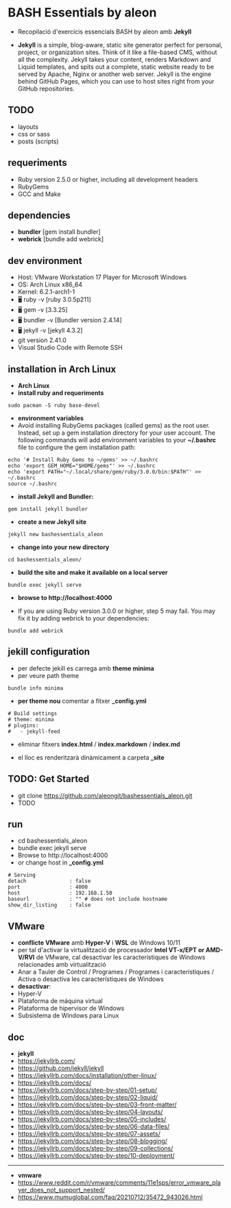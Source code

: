 # BASH Essentials by aleon

- Recopilació d'exercicis essencials BASH by aleon amb **Jekyll**

- **Jekyll** is a simple, blog-aware, static site generator perfect for personal, project, or organization sites. Think of it like a file-based CMS, without all the complexity. Jekyll takes your content, renders Markdown and Liquid templates, and spits out a complete, static website ready to be served by Apache, Nginx or another web server. Jekyll is the engine behind GitHub Pages, which you can use to host sites right from your GitHub repositories.


## TODO
- layouts
- css or sass
- posts (scripts)


## requeriments

- Ruby version 2.5.0 or higher, including all development headers
- RubyGems
- GCC and Make


## dependencies

- **bundler** [gem install bundler]
- **webrick** [bundle add webrick]


## dev environment

- Host: VMware Workstation 17 Player for Microsoft Windows
- OS: Arch Linux x86_64
- Kernel: 6.2.1-arch1-1
- 🖥️ ruby -v [ruby 3.0.5p211]
- 🖥️ gem -v [3.3.25]
- 🖥️ bundler -v [Bundler version 2.4.14]
- 🖥️ jekyll -v [jekyll 4.3.2]
- git version 2.41.0
- Visual Studio Code with Remote SSH




## installation in Arch Linux

- **Arch Linux**
- **install ruby and requeriments**
```
sudo pacman -S ruby base-devel
```

- **environment variables**
- Avoid installing RubyGems packages (called gems) as the root user. Instead, set up a gem installation directory for your user account. The following commands will add environment variables to your **~/.bashrc** file to configure the gem installation path:
```
echo '# Install Ruby Gems to ~/gems' >> ~/.bashrc
echo 'export GEM_HOME="$HOME/gems"' >> ~/.bashrc
echo 'export PATH="~/.local/share/gem/ruby/3.0.0/bin:$PATH"' >> ~/.bashrc
source ~/.bashrc
```
- **install Jekyll and Bundler:**
```
gem install jekyll bundler
```

- **create a new Jekyll site**
```
jekyll new bashessentials_aleon
```

- **change into your new directory**
```
cd bashessentials_aleon/
```

- **build the site and make it available on a local server**
```
bundle exec jekyll serve
```

- **browse to http://localhost:4000**

- If you are using Ruby version 3.0.0 or higher, step 5 may fail. 
You may fix it by adding webrick to your dependencies: 
```
bundle add webrick
``` 



## jekill configuration

- per defecte jekill es carrega amb **theme minima**
- per veure path theme
```
bundle info minima 
```

- **per theme nou** comentar a fitxer **_config.yml**
```
# Build settings
# theme: minima
# plugins:
#   - jekyll-feed
```
- eliminar fitxers **index.html** / **index.markdown** / **index.md**

- el lloc es renderitzarà dinàmicament a carpeta **_site**





## TODO: Get Started
- git clone https://github.com/aleongit/bashessentials_aleon.git
- TODO



## run
- cd bashessentials_aleon
- bundle exec jekyll serve
- Browse to http://localhost:4000
- or change host in **_config.yml**
```
# Serving
detach              : false
port                : 4000
host                : 192.168.1.50
baseurl             : "" # does not include hostname
show_dir_listing    : false
```


## VMware

- **conflicte VMware** amb **Hyper-V** i **WSL** de Windows 10/11
- per tal d'activar la virtualització de processador **Intel VT-x/EPT or AMD-V/RVI** de VMware, cal desactivar les característiques de Windows relacionades amb virtualització
- Anar a Tauler de Control / Programes / Programes i característiques / Activa o desactiva les característiques de Windows
- **desactivar**:
- Hyper-V
- Plataforma de máquina virtual
- Plataforma de hipervisor de Windows
- Subsistema de Windows para Linux


## doc

- **jekyll**
- https://jekyllrb.com/
- https://github.com/jekyll/jekyll
- https://jekyllrb.com/docs/installation/other-linux/
- https://jekyllrb.com/docs/
- https://jekyllrb.com/docs/step-by-step/01-setup/
- https://jekyllrb.com/docs/step-by-step/02-liquid/
- https://jekyllrb.com/docs/step-by-step/03-front-matter/
- https://jekyllrb.com/docs/step-by-step/04-layouts/
- https://jekyllrb.com/docs/step-by-step/05-includes/
- https://jekyllrb.com/docs/step-by-step/06-data-files/
- https://jekyllrb.com/docs/step-by-step/07-assets/
- https://jekyllrb.com/docs/step-by-step/08-blogging/
- https://jekyllrb.com/docs/step-by-step/09-collections/
- https://jekyllrb.com/docs/step-by-step/10-deployment/

------------------

- **vmware**
- https://www.reddit.com/r/vmware/comments/11e1sps/error_vmware_player_does_not_support_nested/
- https://www.mumuglobal.com/faq/20210712/35472_943026.html